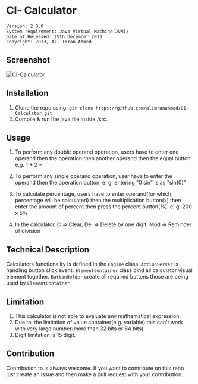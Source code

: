# CI- Calculator

    Version: 2.0.0
    System requirement: Java Virtual Machine(JVM);
    Date of Released: 25th December 2013
    Copyright: 2013, Al- Imran Ahmed

## Screenshot
![CI-Calculator](https://raw.githubusercontent.com/alimranahmed/ci-calculator/master/assets/screenshot_2_0.png)

## Installation 
1. Clone the repo using: `git clone https://github.com/alimranahmed/CI-Calculator.git`
2. Compile & run the java file inside /src.

## Usage
1. To perform any double operand operation, users have to enter one operand then the operation then another operand then the equal button.
	e.g. 1 + 2 =

2. To perform any single operand operation, user have to enter the operand then the operation button.
	e. g. entering  "0 sin"  is as "sin(0)"

3. To calculate percentage, users have to enter operand(for which, percentage will be calculated) then the multiplication button(x) then enter the amount of percent then press the percent button(%).
	e. g. 200 x 5%

4. In the calculator, C => Clear, Del => Delete by one digit, Mod => Reminder of division

## Technical Description
Calculators functionality is defined in the `Engine` class. 
`ActionServer` is handling button click event. 
`ElementContainer` class bind all calculator visual element together. 
`ButtonHolder` create all required buttons those are being used by `ElementContainer`

## Limitation

1. This calculator is not able to evaluate any mathematical expression.
2. Due to, the limitation of value container(e.g. variable) this can't work with very large number(more than 32 bits or 64 bits).
3. Digit limitation is 15 digit.

## Contribution
Contribution to is always welcome. If you want to contribute on this repo just create an issue and then make a pull request with your contribution.
